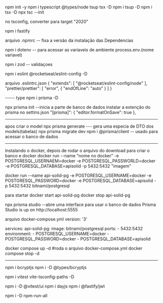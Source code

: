 npm init -y
npm i typescript @types/node tsup tsx -D
npm i tsup -D
npm i tsx -D
npx tsc --init

no tsconfig, converter para target "2020"

npm i fastify

arquivo .npmrc -- fixa a versão da instalação das Dependencias

npm i dotenv -- para acessar as variaveis de ambiente process.env.(nome variavel)

npm i zod -- validaçoes

npm i eslint @rocketseat/eslint-config -D

arquivo .eslintrc.json
{
  "extends": [
    "@rocketseat/eslint-config/node"
  ],
  "prettier/prettier": [
    "error",
    {
      "endOfLine": "auto"
    }
  ]
}


----- type 
npm i prisma -D

npx prisma init --inicia a parte de banco de dados
instalar a extenção do prisma
no settins.json
  "[prisma]": {
    "editor.formatOnSave": true
  },


------------------------
apos criar o model
npx prisma generate --- gera uma especia de DTO dos models(tabelas)
npx prisma migrate dev
npm i @prisma/client -- usado para acessar o banco de dados


-------------------------------------------
Instalando o docker, depois de rodar o arquivo do download
para criar o banco e docker
docker run --name "nome no docker" -e POSTGRESQL_USERNAEM=docker -e POSTGRESQL_PASSWORLD=docker -e POSTGRESQL_DATABASE=apisolid  -p 5432:5432 "imagem"

docker run --name api-solid-pg -e POSTGRESQL_USERNAME=docker -e POSTGRESQL_PASSWORD=docker -e POSTGRESQL_DATABASE=apisolid  -p 5432:5432 bitnami/postgresql

para startar
docker start api-solid-pg
docker stop api-solid-pg

npx prisma studio --abre uma interface para usar o banco de dados Prisma Studio is up on http://localhost:5555


arquivo docker-compose.yml
version: '3'

services:
  api-solid-pg:
    image: bitnami/postgresql
    ports:
      - 5432:5432
    environment:
      - POSTGRESQL_USERNAME=docker
      - POSTGRESQL_PASSWORD=docker
      - POSTGRESQL_DATABASE=apisolid

docker compose up -d #roda o arquivo docker-compose.yml
docker compose stop -d



----------------------------------------

npm i bcryptjs
npm i -D @types/bcryptjs

npm i vitest vite-tsconfig-paths -D

npm i -D @vitest/ui
npm i dayjs
npm i @fastify/jwt


npm i -D npm-run-all
